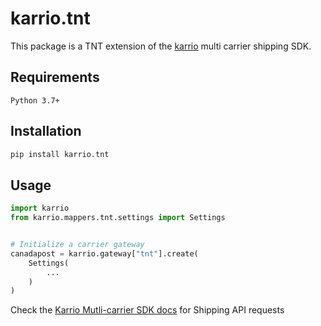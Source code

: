 # karrio.tnt

This package is a TNT extension of the [karrio](https://pypi.org/project/karrio) multi carrier shipping SDK.

## Requirements

`Python 3.7+`

## Installation

```bash
pip install karrio.tnt
```

## Usage

```python
import karrio
from karrio.mappers.tnt.settings import Settings


# Initialize a carrier gateway
canadapost = karrio.gateway["tnt"].create(
    Settings(
        ...
    )
)
```

Check the [Karrio Mutli-carrier SDK docs](https://sdk.karrio.com) for Shipping API requests
